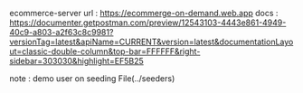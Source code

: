 ecommerce-server
url : https://ecommerge-on-demand.web.app
docs : https://documenter.getpostman.com/preview/12543103-4443e861-4949-40c9-a803-a2f63c8c9981?versionTag=latest&apiName=CURRENT&version=latest&documentationLayout=classic-double-column&top-bar=FFFFFF&right-sidebar=303030&highlight=EF5B25

note : demo user on seeding File(../seeders)
